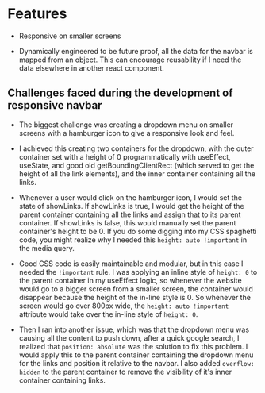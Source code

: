 # Features

- Responsive on smaller screens

- Dynamically engineered to be future proof, all the data for the navbar is mapped from an object. This can encourage reusability if I need the data elsewhere in another react component.

## Challenges faced during the development of responsive navbar

- The biggest challenge was creating a dropdown menu on smaller screens with a hamburger icon to give a responsive look and feel.

- I achieved this creating two containers for the dropdown, with the outer container set with a height of 0 programmatically with useEffect, useState, and good old getBoundingClientRect (which served to get the height of all the link elements), and the inner container containing all the links.

- Whenever a user would click on the hamburger icon, I would set the state of showLinks. If showLinks is true, I would get the height of the parent container containing all the links and assign that to its parent container. If showLinks is false, this would manually set the parent container's height to be 0. If you do some digging into my CSS spaghetti code, you might realize why I needed this `height: auto !important` in the media query.

- Good CSS code is easily maintainable and modular, but in this case I needed the `!important` rule. I was applying an inline style of `height: 0` to the parent container in my useEffect logic, so whenever the website would go to a bigger screen from a smaller screen, the container would disappear because the height of the in-line style is 0. So whenever the screen would go over 800px wide, the `height: auto !important` attribute would take over the in-line style of `height: 0`.

- Then I ran into another issue, which was that the dropdown menu was causing all the content to push down, after a quick google search, I realized that `position: absolute` was the solution to fix this problem. I would apply this to the parent container containing the dropdown menu for the links and position it relative to the navbar. I also added `overflow: hidden` to the parent container to remove the visibility of it's inner container containing links.
